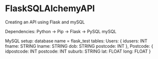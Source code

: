 # FlaskSQLAlchemyAPI
Creating an API using Flask and mySQL

Dependencies:
Python
-> Pip
    -> Flask
    -> PySQL
mySQL

MySQL setup:
database name = flask_test
tables:
    Users: {
                idusers: INT
                fname: STRING
                lname: STRING
                dob: STRING
                postcode: INT
            },
    Postcode: {
                idpostcode: INT
                postcode: INT
                suburb: STRING
                lat: FLOAT
                long: FLOAT
            }
